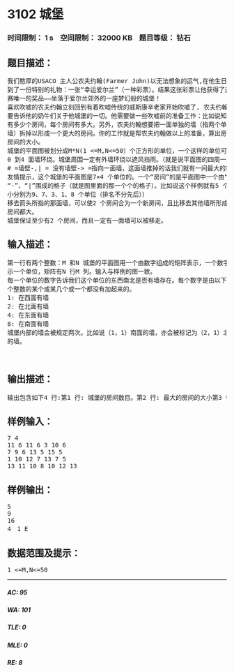 # 3102 城堡   
### 时间限制： 1 s&nbsp;&nbsp;&nbsp;&nbsp;空间限制： 32000 KB&nbsp;&nbsp;&nbsp;&nbsp;题目等级： 钻石  
## 题目描述：  

<pre>
我们憨厚的USACO 主人公农夫约翰(Farmer John)以无法想象的运气,在他生日那天收  
到了一份特别的礼物：一张“幸运爱尔兰”（一种彩票）。结果这张彩票让他获得了这次比  
赛唯一的奖品——坐落于爱尔兰郊外的一座梦幻般的城堡！  
喜欢吹嘘的农夫约翰立刻回到有着吹嘘传统的威斯康辛老家开始吹嘘了, 农夫约翰想  
要告诉他的奶牛们关于他城堡的一切。他需要做一些吹嘘前的准备工作：比如说知道城堡  
有多少个房间，每个房间有多大。另外，农夫约翰想要把一面单独的墙（指两个单位间的  
墙）拆掉以形成一个更大的房间。你的工作就是帮农夫约翰做以上的准备，算出房间数与  
房间的大小。  
城堡的平面图被划分成M*N(1 <=M,N<=50）个正方形的单位，一个这样的单位可以有  
0 到4 面墙环绕。城堡周围一定有外墙环绕以遮风挡雨。（就是说平面图的四周一定是墙。）  
# =墙壁-,| = 没有墙壁-> =指向一面墙，这面墙推掉的话我们就有一间最大的新房间。  
友情提示，这个城堡的平面图是7×4 个单位的。一个“房间”的是平面图中一个由“#”、  
“-”、“|”围成的格子（就是图里面的那一个个的格子）。比如说这个样例就有5 个房间。（大  
小分别为9、7、3、1、8 个单位（排名不分先后））  
移去箭头所指的那面墙，可以使2 个房间合为一个新房间，且比移去其他墙所形成的  
房间都大。  
城堡保证至少有2 个房间，而且一定有一面墙可以被移走。
</pre>
  
  
## 输入描述：  

<pre>
第一行有两个整数：M 和N 城堡的平面图用一个由数字组成的矩阵表示，一个数字表  
示一个单位，矩阵有N 行M 列。输入与样例的图一致。  
每一个单位的数字告诉我们这个单位的东西南北是否有墙存在。每个数字是由以下四  
个整数的某个或某几个或一个都没有加起来的。  
1: 在西面有墙  
2: 在北面有墙  
4: 在东面有墙  
8: 在南面有墙
城堡内部的墙会被规定两次。比如说（1，1）南面的墙，亦会被标记为（2，1）北面  
的墙。  
  

</pre>
  
  
## 输出描述：  

<pre>
输出包含如下4 行:第1 行: 城堡的房间数目。第2 行: 最大的房间的大小第3 行: 移除一面墙能得到的最大的房间的大小第4 行: 移除哪面墙可以得到面积最大的新房间。选择最佳的墙来推倒。有多解时选最靠西的，仍然有多解时选最靠南的。同一格子北边的墙比东边的墙更优先。用该墙的南邻单位的北墙或西邻单位的东墙来表示这面墙，方法是输出邻近单位的行数、列数和墙的方位（"N"（北）或者"E"（东）
</pre>
  
  
## 样例输入：  

<pre>
7 4  
11 6 11 6 3 10 6  
7 9 6 13 5 15 5  
1 10 12 7 13 7 5  
13 11 10 8 10 12 13
</pre>
  
  
## 样例输出：  

<pre>
5
9
16
4　1 E
</pre>
  
  
## 数据范围及提示：  

<pre>
1 <=M,N<=50
</pre>
  
  
***  

##### AC: 95  
##### WA: 101  
##### TLE: 0  
##### MLE: 0  
##### RE: 8  
